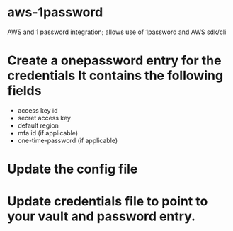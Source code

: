 # aws-1password
AWS and 1 password integration; allows use of 1password and AWS sdk/cli

# Create a onepassword entry for the credentials It contains the following fields
* access key id
* secret access key
* default region
* mfa id (if applicable)
* one-time-password (if applicable)

# Update the config file
# Update credentials file to point to your vault and password entry.
